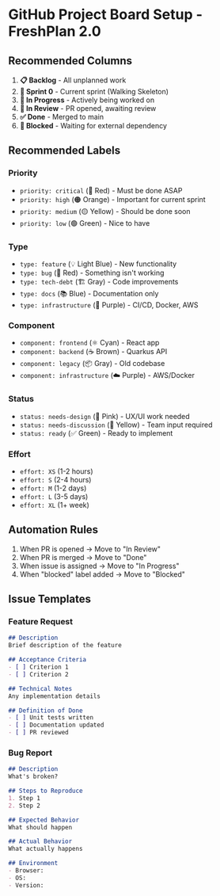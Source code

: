 # GitHub Project Board Setup - FreshPlan 2.0

## Recommended Columns

1. **📋 Backlog** - All unplanned work
2. **🎯 Sprint 0** - Current sprint (Walking Skeleton)
3. **🚧 In Progress** - Actively being worked on
4. **👀 In Review** - PR opened, awaiting review
5. **✅ Done** - Merged to main
6. **🚫 Blocked** - Waiting for external dependency

## Recommended Labels

### Priority
- `priority: critical` (🔴 Red) - Must be done ASAP
- `priority: high` (🟠 Orange) - Important for current sprint
- `priority: medium` (🟡 Yellow) - Should be done soon
- `priority: low` (🟢 Green) - Nice to have

### Type
- `type: feature` (💡 Light Blue) - New functionality
- `type: bug` (🐛 Red) - Something isn't working
- `type: tech-debt` (🏗️ Gray) - Code improvements
- `type: docs` (📚 Blue) - Documentation only
- `type: infrastructure` (🔧 Purple) - CI/CD, Docker, AWS

### Component
- `component: frontend` (⚛️ Cyan) - React app
- `component: backend` (☕ Brown) - Quarkus API
- `component: legacy` (📦 Gray) - Old codebase
- `component: infrastructure` (☁️ Purple) - AWS/Docker

### Status
- `status: needs-design` (🎨 Pink) - UX/UI work needed
- `status: needs-discussion` (💬 Yellow) - Team input required
- `status: ready` (✅ Green) - Ready to implement

### Effort
- `effort: XS` (1-2 hours)
- `effort: S` (2-4 hours)
- `effort: M` (1-2 days)
- `effort: L` (3-5 days)
- `effort: XL` (1+ week)

## Automation Rules

1. When PR is opened → Move to "In Review"
2. When PR is merged → Move to "Done"
3. When issue is assigned → Move to "In Progress"
4. When "blocked" label added → Move to "Blocked"

## Issue Templates

### Feature Request
```markdown
## Description
Brief description of the feature

## Acceptance Criteria
- [ ] Criterion 1
- [ ] Criterion 2

## Technical Notes
Any implementation details

## Definition of Done
- [ ] Unit tests written
- [ ] Documentation updated
- [ ] PR reviewed
```

### Bug Report
```markdown
## Description
What's broken?

## Steps to Reproduce
1. Step 1
2. Step 2

## Expected Behavior
What should happen

## Actual Behavior
What actually happens

## Environment
- Browser:
- OS:
- Version:
```